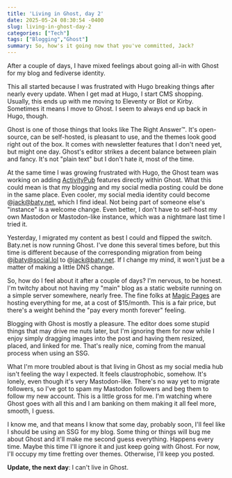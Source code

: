 ```yaml
---
title: 'Living in Ghost, day 2'
date: 2025-05-24 08:30:54 -0400
slug: living-in-ghost-day-2
categories: ["Tech"]
tags: ["Blogging","Ghost"]
summary: So, how's it going now that you've committed, Jack?
---
```


After a couple of days, I have mixed feelings about going all-in with Ghost for my blog and fediverse identity.

This all started because I was frustrated with Hugo breaking things after nearly every update. When I get mad at Hugo, I start CMS shopping. Usually, this ends up with me moving to Eleventy or Blot or Kirby. Sometimes it means I move to Ghost. I seem to always end up back in Hugo, though.

Ghost is one of those things that looks like The Right Answer™. It's open-source, can be self-hosted, is pleasant to use, and the themes look good right out of the box. It comes with newsletter features that I don't need yet, but might one day. Ghost's editor strikes a decent balance between plain and fancy. It's not "plain text" but I don't hate it, most of the time.

At the same time I was growing frustrated with Hugo, the Ghost team was working on adding [ActivityPub](http://activitypub.ghost.org/) features directly within Ghost. What this could mean is that my blogging and my social media posting could be done in the same place. Even cooler, my social media identity could become @jack@baty.net, which I find ideal. Not being part of someone else's "instance" is a welcome change. Even better, I don't have to self-host my own Mastodon or Mastodon-like instance, which was a nightmare last time I tried it.

Yesterday, I migrated my content as best I could and flipped the switch. Baty.net is now running Ghost. I've done this several times before, but this time is different because of the corresponding migration from being @jbaty@social.lol to @jack@baty.net. If I change my mind, it won't just be a matter of making a little DNS change.

So, how do I feel about it after a couple of days? I'm nervous, to be honest. I'm twitchy about not having my "main" blog as a static website running on a simple server somewhere, nearly free. The fine folks at [Magic Pages](http://magicpages.co/) are hosting everything for me, at a cost of $15/month. This is a fair price, but there's a weight behind the "pay every month forever" feeling.

Blogging with Ghost is mostly a pleasure. The editor does some stupid things that may drive me nuts later, but I'm ignoring them for now while I enjoy simply dragging images into the post and having them resized, placed, and linked for me. That's really nice, coming from the manual process when using an SSG.

What I'm more troubled about is that living in Ghost as my social media hub isn't feeling the way I expected. It feels claustrophobic, somehow. It's lonely, even though it's very Mastodon-like. There's no way yet to migrate followers, so I've got to spam my Mastodon followers and beg them to follow my new account. This is a little gross for me. I'm watching where Ghost goes with all this and I am banking on them making it all feel more, smooth, I guess.

I know me, and that means I know that some day, probably soon, I'll feel like I should be using an SSG for my blog. Some thing or things will bug me about Ghost and it'll make me second guess everything. Happens every time. Maybe this time I'll ignore it and just keep going with Ghost. For now, I'll occupy my time fretting over themes. Otherwise, I'll keep you posted.

**Update, the next day**: I can't live in Ghost.
